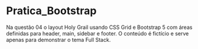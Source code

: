 # Pratica_Bootstrap




Na questão 04 o layout Holy Grail usando CSS Grid e Bootstrap 5 com áreas definidas para header, main, sidebar e footer. O conteúdo é fictício e serve apenas para demonstrar o tema Full Stack.
